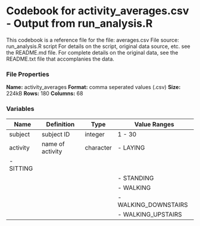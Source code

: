 # Codebook for activity_averages.csv - Output from run_analysis.R
This codebook is a reference file for the file: averages.csv
File source: run_analysis.R script
For details on the script, original data source, etc. see the README.md file. For complete details on the original data, see the README.txt file that accomplanies the data.
### File Properties
**Name:** activity_averages
**Format:** comma seperated values (.csv)
**Size:** 224kB
**Rows:** 180
**Columns:** 68
### Variables
| Name | Definition | Type | Value Ranges |
| --- | --- | --- | --- |
| subject |	subject ID | integer | 1 - 30 |
| activity  | name of activity | character | - LAYING
- SITTING |
| | | | - STANDING |
| | | | - WALKING |
| | | | - WALKING_DOWNSTAIRS |
| | | | - WALKING_UPSTAIRS |
